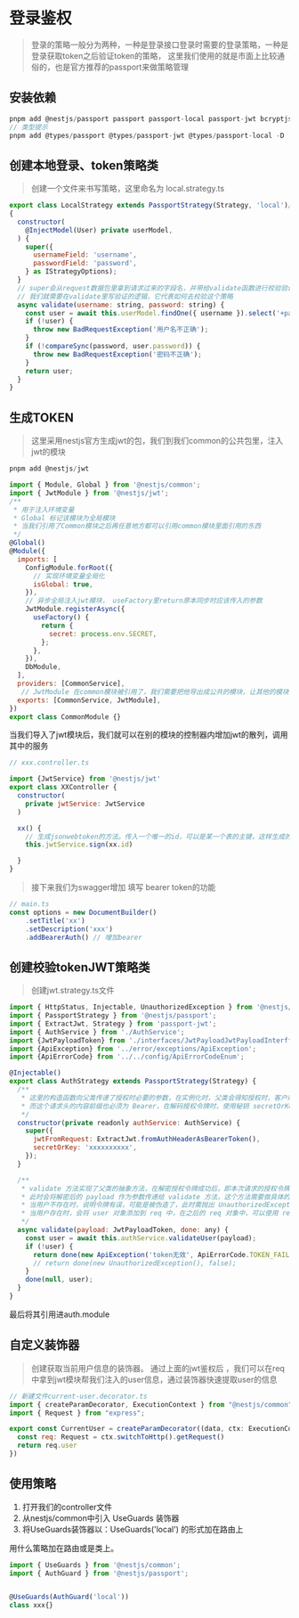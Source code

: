 # 登录鉴权

> 登录的策略一般分为两种，一种是登录接口登录时需要的登录策略，一种是登录获取token之后验证token的策略， 这里我们使用的就是市面上比较通俗的，也是官方推荐的passport来做策略管理

## 安装依赖

```js
pnpm add @nestjs/passport passport passport-local passport-jwt bcryptjs
// 类型提示
pnpm add @types/passport @types/passport-jwt @types/passport-local -D
```

## 创建本地登录、token策略类

> 创建一个文件来书写策略，这里命名为 local.strategy.ts

```js
export class LocalStrategy extends PassportStrategy(Strategy, 'local')// local为校验策略名字 
{
  constructor(
    @InjectModel(User) private userModel,
  ) {
    super({
      usernameField: 'username',
      passwordField: 'password',
    } as IStrategyOptions);
  }
  // super会从request数据包里拿到请求过来的字段名，并带给validate函数进行校验验证
  // 我们就需要在validate里写验证的逻辑，它代表如何去校验这个策略
  async validate(username: string, password: string) {
    const user = await this.userModel.findOne({ username }).select('+password');
    if (!user) {
      throw new BadRequestException('用户名不正确');
    }
    if (!compareSync(password, user.password)) {
      throw new BadRequestException('密码不正确');
    }
    return user;
  }
}

```

## 生成TOKEN

> 这里采用nestjs官方生成jwt的包，我们到我们common的公共包里，注入jwt的模块
> 
```js
pnpm add @nestjs/jwt
```


```js
import { Module, Global } from '@nestjs/common';
import { JwtModule } from '@nestjs/jwt';
/**
 * 用于注入环境变量
 * Global 标记该模块为全局模块
 * 当我们引用了Common模块之后再任意地方都可以引用common模块里面引用的东西
 */
@Global()
@Module({
  imports: [
    ConfigModule.forRoot({
      // 实现环境变量全局化
      isGlobal: true,
    }),
    // 异步全局注入jwt模块， useFactory里return原本同步时应该传入的参数
    JwtModule.registerAsync({
      useFactory() {
        return {
          secret: process.env.SECRET,
        };
      },
    }),
    DbModule,
  ],
  providers: [CommonService],
   // JwtModule 在common模块被引用了，我们需要把他导出成公共的模块，让其他的模块也可以引用
  exports: [CommonService, JwtModule],
})
export class CommonModule {}

```

当我们导入了jwt模块后，我们就可以在别的模块的控制器内增加jwt的散列，调用其中的服务

```js
// xxx.controller.ts

import {JwtService} from '@nestjs/jwt'
export class XXController {
  constructor(
    private jwtService: JwtService
  )

  xx() {
    // 生成jsonwebtoken的方法。传入一个唯一的id，可以是某一个表的主键，这样生成的jwt就是唯一的
    this.jwtService.sign(xx.id)

  }
}
```

> 接下来我们为swagger增加 填写 bearer token的功能
```js
// main.ts
const options = new DocumentBuilder()
    .setTitle('xx')
    .setDescription('xxx')
    .addBearerAuth() // 增加bearer
```

## 创建校验tokenJWT策略类

> 创建jwt.strategy.ts文件

```js
import { HttpStatus, Injectable, UnauthorizedException } from '@nestjs/common';
import { PassportStrategy } from '@nestjs/passport';
import { ExtractJwt, Strategy } from 'passport-jwt';
import { AuthService } from './AuthService';
import {JwtPayloadToken} from './interfaces/JwtPayloadJwtPayloadInterfface';
import {ApiException} from '../error/exceptions/ApiException';
import {ApiErrorCode} from '../../config/ApiErrorCodeEnum';

@Injectable()
export class AuthStrategy extends PassportStrategy(Strategy) {
  /**
   * 这里的构造函数向父类传递了授权时必要的参数，在实例化时，父类会得知授权时，客户端的请求必须使用 Authorization 作为请求头，
   * 而这个请求头的内容前缀也必须为 Bearer，在解码授权令牌时，使用秘钥 secretOrKey: 'secretKey' 来将授权令牌解码为创建令牌时的 payload。
   */
  constructor(private readonly authService: AuthService) {
    super({
      jwtFromRequest: ExtractJwt.fromAuthHeaderAsBearerToken(),
      secretOrKey: 'xxxxxxxxxx',
    });
  }

  /**
   * validate 方法实现了父类的抽象方法，在解密授权令牌成功后，即本次请求的授权令牌是没有过期的，
   * 此时会将解密后的 payload 作为参数传递给 validate 方法，这个方法需要做具体的授权逻辑，比如这里我使用了通过用户名查找用户是否存在。
   * 当用户不存在时，说明令牌有误，可能是被伪造了，此时需抛出 UnauthorizedException 未授权异常。
   * 当用户存在时，会将 user 对象添加到 req 中，在之后的 req 对象中，可以使用 req.user 获取当前登录用户。
   */
  async validate(payload: JwtPayloadToken, done: any) {
    const user = await this.authService.validateUser(payload);
    if (!user) {
      return done(new ApiException('token无效', ApiErrorCode.TOKEN_FAIL, 30001), false);
      // return done(new UnauthorizedException(), false);
    }
    done(null, user);
  }
}

```

最后将其引用进auth.module

## 自定义装饰器

> 创建获取当前用户信息的装饰器。 通过上面的jwt鉴权后 ，我们可以在req中拿到jwt模块帮我们注入的user信息，通过装饰器快速提取user的信息

```js
// 新建文件current-user.decorator.ts
import { createParamDecorator, ExecutionContext } from "@nestjs/common";
import { Request } from "express";

export const CurrentUser = createParamDecorator((data, ctx: ExecutionContext) => {
  const req: Request = ctx.switchToHttp().getRequest()
  return req.user
})
```


## 使用策略

1. 打开我们的controller文件
2. 从nestjs/common中引入 UseGuards 装饰器
3. 将UseGuards装饰器以：UseGuards('local') 的形式加在路由上

用什么策略加在路由或是类上。

```js
import { UseGuards } from '@nestjs/common';
import { AuthGuard } from '@nestjs/passport';


@UseGuards(AuthGuard('local'))
class xxx{}
```
